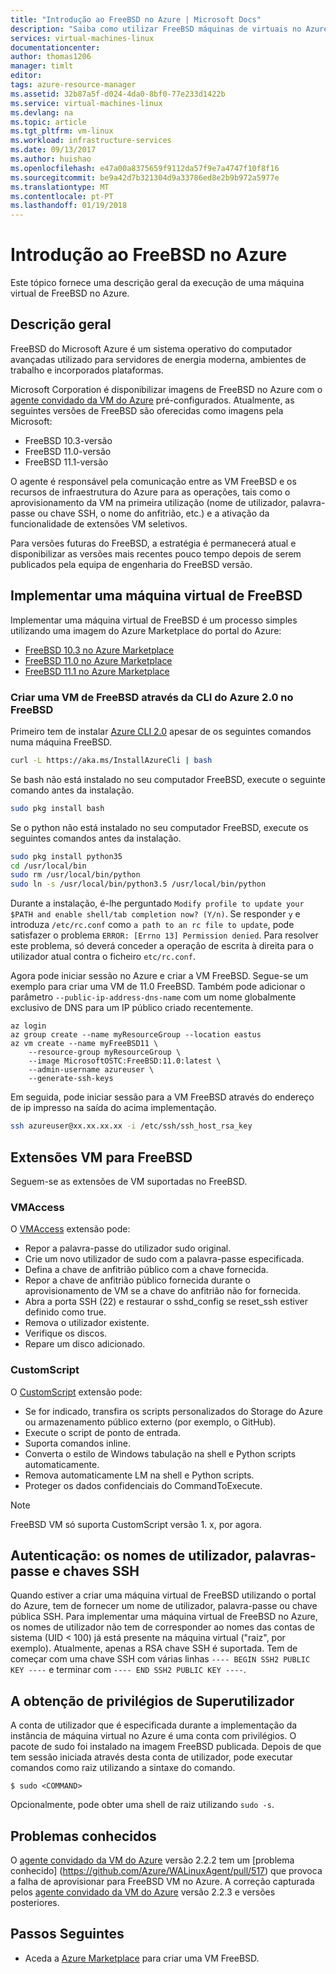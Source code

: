 ```yaml
---
title: "Introdução ao FreeBSD no Azure | Microsoft Docs"
description: "Saiba como utilizar FreeBSD máquinas de virtuais no Azure"
services: virtual-machines-linux
documentationcenter: 
author: thomas1206
manager: timlt
editor: 
tags: azure-resource-manager
ms.assetid: 32b87a5f-d024-4da0-8bf0-77e233d1422b
ms.service: virtual-machines-linux
ms.devlang: na
ms.topic: article
ms.tgt_pltfrm: vm-linux
ms.workload: infrastructure-services
ms.date: 09/13/2017
ms.author: huishao
ms.openlocfilehash: e47a00a8375659f9112da57f9e7a4747f10f8f16
ms.sourcegitcommit: be9a42d7b321304d9a33786ed8e2b9b972a5977e
ms.translationtype: MT
ms.contentlocale: pt-PT
ms.lasthandoff: 01/19/2018
---
```

# <a name="introduction-to-freebsd-on-azure"></a>Introdução ao FreeBSD no Azure
Este tópico fornece uma descrição geral da execução de uma máquina virtual de FreeBSD no Azure.

## <a name="overview"></a>Descrição geral
FreeBSD do Microsoft Azure é um sistema operativo do computador avançadas utilizado para servidores de energia moderna, ambientes de trabalho e incorporados plataformas.

Microsoft Corporation é disponibilizar imagens de FreeBSD no Azure com o [agente convidado da VM do Azure](https://github.com/Azure/WALinuxAgent/) pré-configurados. Atualmente, as seguintes versões de FreeBSD são oferecidas como imagens pela Microsoft:

- FreeBSD 10.3-versão
- FreeBSD 11.0-versão
- FreeBSD 11.1-versão

O agente é responsável pela comunicação entre as VM FreeBSD e os recursos de infraestrutura do Azure para as operações, tais como o aprovisionamento da VM na primeira utilização (nome de utilizador, palavra-passe ou chave SSH, o nome do anfitrião, etc.) e a ativação da funcionalidade de extensões VM seletivos.

Para versões futuras do FreeBSD, a estratégia é permanecerá atual e disponibilizar as versões mais recentes pouco tempo depois de serem publicados pela equipa de engenharia do FreeBSD versão.

## <a name="deploying-a-freebsd-virtual-machine"></a>Implementar uma máquina virtual de FreeBSD
Implementar uma máquina virtual de FreeBSD é um processo simples utilizando uma imagem do Azure Marketplace do portal do Azure:

- [FreeBSD 10.3 no Azure Marketplace](https://azure.microsoft.com/marketplace/partners/microsoft/freebsd103/)
- [FreeBSD 11.0 no Azure Marketplace](https://azure.microsoft.com/marketplace/partners/microsoft/freebsd110/)
- [FreeBSD 11.1 no Azure Marketplace](https://azuremarketplace.microsoft.com/marketplace/apps/Microsoft.FreeBSD111)

### <a name="create-a-freebsd-vm-through-azure-cli-20-on-freebsd"></a>Criar uma VM de FreeBSD através da CLI do Azure 2.0 no FreeBSD
Primeiro tem de instalar [Azure CLI 2.0](https://docs.microsoft.com/cli/azure/get-started-with-azure-cli) apesar de os seguintes comandos numa máquina FreeBSD.

```bash 
curl -L https://aka.ms/InstallAzureCli | bash
```

Se bash não está instalado no seu computador FreeBSD, execute o seguinte comando antes da instalação. 

```bash
sudo pkg install bash
```

Se o python não está instalado no seu computador FreeBSD, execute os seguintes comandos antes da instalação. 

```bash
sudo pkg install python35
cd /usr/local/bin 
sudo rm /usr/local/bin/python 
sudo ln -s /usr/local/bin/python3.5 /usr/local/bin/python
```

Durante a instalação, é-lhe perguntado `Modify profile to update your $PATH and enable shell/tab completion now? (Y/n)`. Se responder `y` e introduza `/etc/rc.conf` como `a path to an rc file to update`, pode satisfazer o problema `ERROR: [Errno 13] Permission denied`. Para resolver este problema, só deverá conceder a operação de escrita à direita para o utilizador atual contra o ficheiro `etc/rc.conf`.

Agora pode iniciar sessão no Azure e criar a VM FreeBSD. Segue-se um exemplo para criar uma VM de 11.0 FreeBSD. Também pode adicionar o parâmetro `--public-ip-address-dns-name` com um nome globalmente exclusivo de DNS para um IP público criado recentemente. 

```azurecli
az login 
az group create --name myResourceGroup --location eastus
az vm create --name myFreeBSD11 \
    --resource-group myResourceGroup \
    --image MicrosoftOSTC:FreeBSD:11.0:latest \
    --admin-username azureuser \
    --generate-ssh-keys
```

Em seguida, pode iniciar sessão para a VM FreeBSD através do endereço de ip impresso na saída do acima implementação. 

```bash
ssh azureuser@xx.xx.xx.xx -i /etc/ssh/ssh_host_rsa_key
```   

## <a name="vm-extensions-for-freebsd"></a>Extensões VM para FreeBSD
Seguem-se as extensões de VM suportadas no FreeBSD.

### <a name="vmaccess"></a>VMAccess
O [VMAccess](https://github.com/Azure/azure-linux-extensions/tree/master/VMAccess) extensão pode:

* Repor a palavra-passe do utilizador sudo original.
* Crie um novo utilizador de sudo com a palavra-passe especificada.
* Defina a chave de anfitrião público com a chave fornecida.
* Repor a chave de anfitrião público fornecida durante o aprovisionamento de VM se a chave do anfitrião não for fornecida.
* Abra a porta SSH (22) e restaurar o sshd_config se reset_ssh estiver definido como true.
* Remova o utilizador existente.
* Verifique os discos.
* Repare um disco adicionado.

### <a name="customscript"></a>CustomScript
O [CustomScript](https://github.com/Azure/azure-linux-extensions/tree/master/CustomScript) extensão pode:

* Se for indicado, transfira os scripts personalizados do Storage do Azure ou armazenamento público externo (por exemplo, o GitHub).
* Execute o script de ponto de entrada.
* Suporta comandos inline.
* Converta o estilo de Windows tabulação na shell e Python scripts automaticamente.
* Remova automaticamente LM na shell e Python scripts.
* Proteger os dados confidenciais do CommandToExecute.

> [!NOTE]
> FreeBSD VM só suporta CustomScript versão 1. x, por agora.  

## <a name="authentication-user-names-passwords-and-ssh-keys"></a>Autenticação: os nomes de utilizador, palavras-passe e chaves SSH
Quando estiver a criar uma máquina virtual de FreeBSD utilizando o portal do Azure, tem de fornecer um nome de utilizador, palavra-passe ou chave pública SSH.
Para implementar uma máquina virtual de FreeBSD no Azure, os nomes de utilizador não tem de corresponder ao nomes das contas de sistema (UID < 100) já está presente na máquina virtual ("raiz", por exemplo).
Atualmente, apenas a RSA chave SSH é suportada. Tem de começar com uma chave SSH com várias linhas `---- BEGIN SSH2 PUBLIC KEY ----` e terminar com `---- END SSH2 PUBLIC KEY ----`.

## <a name="obtaining-superuser-privileges"></a>A obtenção de privilégios de Superutilizador
A conta de utilizador que é especificada durante a implementação da instância de máquina virtual no Azure é uma conta com privilégios. O pacote de sudo foi instalado na imagem FreeBSD publicada.
Depois de que tem sessão iniciada através desta conta de utilizador, pode executar comandos como raiz utilizando a sintaxe do comando.

```
$ sudo <COMMAND>
```

Opcionalmente, pode obter uma shell de raiz utilizando `sudo -s`.

## <a name="known-issues"></a>Problemas conhecidos
O [agente convidado da VM do Azure](https://github.com/Azure/WALinuxAgent/) versão 2.2.2 tem um [problema conhecido] (https://github.com/Azure/WALinuxAgent/pull/517) que provoca a falha de aprovisionar para FreeBSD VM no Azure. A correção capturada pelos [agente convidado da VM do Azure](https://github.com/Azure/WALinuxAgent/) versão 2.2.3 e versões posteriores. 

## <a name="next-steps"></a>Passos Seguintes
* Aceda a [Azure Marketplace](https://azure.microsoft.com/marketplace/partners/microsoft/freebsd110/) para criar uma VM FreeBSD.
